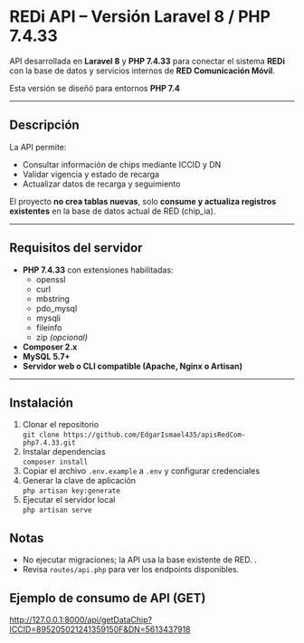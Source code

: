 # REDi API – Versión Laravel 8 / PHP 7.4.33

API desarrollada en **Laravel 8** y **PHP 7.4.33** para conectar el sistema **REDi** con la base de datos y servicios internos de **RED Comunicación Móvil**.

Esta versión se diseñó para entornos **PHP 7.4**

---

## Descripción

La API permite:
- Consultar información de chips mediante ICCID y DN  
- Validar vigencia y estado de recarga  
- Actualizar datos de recarga y seguimiento

El proyecto **no crea tablas nuevas**, solo **consume y actualiza registros existentes** en la base de datos actual de RED (chip_ia).

---

## Requisitos del servidor

- **PHP 7.4.33** con extensiones habilitadas:
  - openssl  
  - curl  
  - mbstring  
  - pdo_mysql  
  - mysqli  
  - fileinfo  
  - zip *(opcional)*
- **Composer 2.x**
- **MySQL 5.7+**
- **Servidor web o CLI compatible (Apache, Nginx o Artisan)**

---

## Instalación
1. Clonar el repositorio  
   `git clone https://github.com/EdgarIsmael435/apisRedCom-php7.4.33.git`
2. Instalar dependencias  
   `composer install`
3. Copiar el archivo `.env.example` a `.env` y configurar credenciales
4. Generar la clave de aplicación  
   `php artisan key:generate`
5. Ejecutar el servidor local  
   `php artisan serve`


## Notas
- No ejecutar migraciones; la API usa la base existente de RED.  .  
- Revisa `routes/api.php` para ver los endpoints disponibles.

## Ejemplo de consumo de API (GET)
http://127.0.0.1:8000/api/getDataChip?ICCID=895205021241359150F&DN=5613437918
